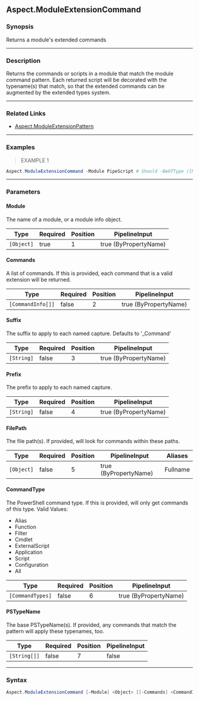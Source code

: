 Aspect.ModuleExtensionCommand
-----------------------------

### Synopsis
Returns a module's extended commands

---

### Description

Returns the commands or scripts in a module that match the module command pattern.
Each returned script will be decorated with the typename(s) that match,
so that the extended commands can be augmented by the extended types system.

---

### Related Links
* [Aspect.ModuleExtensionPattern](Aspect.ModuleExtensionPattern.md)

---

### Examples
> EXAMPLE 1

```PowerShell
Aspect.ModuleExtensionCommand -Module PipeScript # Should -BeOfType ([Management.Automation.CommandInfo])
```

---

### Parameters
#### **Module**
The name of a module, or a module info object.

|Type      |Required|Position|PipelineInput        |
|----------|--------|--------|---------------------|
|`[Object]`|true    |1       |true (ByPropertyName)|

#### **Commands**
A list of commands.
If this is provided, each command that is a valid extension will be returned.

|Type             |Required|Position|PipelineInput        |
|-----------------|--------|--------|---------------------|
|`[CommandInfo[]]`|false   |2       |true (ByPropertyName)|

#### **Suffix**
The suffix to apply to each named capture.
Defaults to '_Command'

|Type      |Required|Position|PipelineInput        |
|----------|--------|--------|---------------------|
|`[String]`|false   |3       |true (ByPropertyName)|

#### **Prefix**
The prefix to apply to each named capture.

|Type      |Required|Position|PipelineInput        |
|----------|--------|--------|---------------------|
|`[String]`|false   |4       |true (ByPropertyName)|

#### **FilePath**
The file path(s).  If provided, will look for commands within these paths.

|Type      |Required|Position|PipelineInput        |Aliases |
|----------|--------|--------|---------------------|--------|
|`[Object]`|false   |5       |true (ByPropertyName)|Fullname|

#### **CommandType**
The PowerShell command type.  If this is provided, will only get commands of this type.
Valid Values:

* Alias
* Function
* Filter
* Cmdlet
* ExternalScript
* Application
* Script
* Configuration
* All

|Type            |Required|Position|PipelineInput        |
|----------------|--------|--------|---------------------|
|`[CommandTypes]`|false   |6       |true (ByPropertyName)|

#### **PSTypeName**
The base PSTypeName(s).
If provided, any commands that match the pattern will apply these typenames, too.

|Type        |Required|Position|PipelineInput|
|------------|--------|--------|-------------|
|`[String[]]`|false   |7       |false        |

---

### Syntax
```PowerShell
Aspect.ModuleExtensionCommand [-Module] <Object> [[-Commands] <CommandInfo[]>] [[-Suffix] <String>] [[-Prefix] <String>] [[-FilePath] <Object>] [[-CommandType] {Alias | Function | Filter | Cmdlet | ExternalScript | Application | Script | Configuration | All}] [[-PSTypeName] <String[]>] [<CommonParameters>]
```
